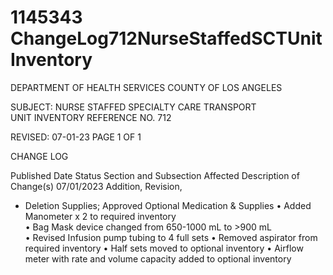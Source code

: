 # 1145343 ChangeLog712NurseStaffedSCTUnitInventory

DEPARTMENT OF HEALTH SERVICES 
COUNTY OF LOS ANGELES 
  
SUBJECT: NURSE STAFFED SPECIALTY CARE TRANSPORT  
  UNIT INVENTORY  REFERENCE NO. 712 
 
 
 
REVISED: 07-01-23 PAGE 1 OF 1  
 
CHANGE LOG 
 
Published 
Date 
Status Section and 
Subsection Affected 
Description of Change(s) 
07/01/2023 Addition, 
Revision, 
+ Deletion 
Supplies; Approved 
Optional Medication & 
Supplies 
• Added Manometer x 2 to required 
inventory  
• Bag Mask device changed from 
650-1000 mL to >900 mL  
• Revised Infusion pump tubing to 4 
full sets 
• Removed aspirator from required 
inventory 
• Half sets moved to optional 
inventory 
• Airflow meter with rate and volume 
capacity added to optional inventory
